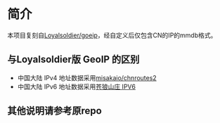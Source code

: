 # 简介

本项目复刻自[Loyalsoldier/goeip](https://github.com/Loyalsoldier/geoip)，经自定义后仅包含CN的IP的mmdb格式。

## 与Loyalsoldier版 GeoIP 的区别

- 中国大陆 IPv4 地址数据采用[misakaio/chnroutes2](https://raw.githubusercontent.com/misakaio/chnroutes2/master/chnroutes.txt)
- 中国大陆 IPv6 地址数据采用[苍狼山庄 IPV6](https://ispip.clang.cn/all_cn_ipv6.txt)

## 其他说明请参考原repo